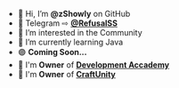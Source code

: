 - 👋 Hi, I’m **@zShowly** on GitHub
- 🔵 Telegram ⇨ [**@RefusalSS**](https://t.me/RefusalSS)
- 👀 I’m interested in the Community
- 🌱 I’m currently learning Java
- 🟣 **Coming Soon...**
- 💠 I'm **Owner** of [**Development Accademy**](https://discord.gg/c92ySfQwCM)
- 🔰  I'm **Owner** of [**CraftUnity**](https://discord.craftunity.it)


<!---
zShowly/zShowly is a ✨ special ✨ repository because its `README.md` (this file) appears on your GitHub profile.
You can click the Preview link to take a look at your changes.
--->
